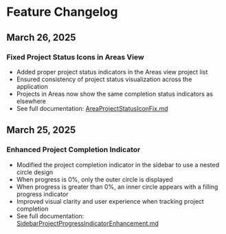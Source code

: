 # Feature Changelog

## March 26, 2025

### Fixed Project Status Icons in Areas View
- Added proper project status indicators in the Areas view project list
- Ensured consistency of project status visualization across the application
- Projects in Areas now show the same completion status indicators as elsewhere
- See full documentation: [AreaProjectStatusIconFix.md](/todo-app/Documentation/Features/UI/AreaProjectStatusIconFix.md)

## March 25, 2025

### Enhanced Project Completion Indicator
- Modified the project completion indicator in the sidebar to use a nested circle design
- When progress is 0%, only the outer circle is displayed
- When progress is greater than 0%, an inner circle appears with a filling progress indicator
- Improved visual clarity and user experience when tracking project completion
- See full documentation: [SidebarProjectProgressIndicatorEnhancement.md](/Documentation/Features/UI/SidebarProjectProgressIndicatorEnhancement.md)